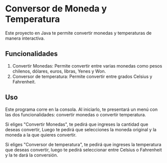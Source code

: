 # Conversor de Moneda y Temperatura

Este proyecto en Java te permite convertir monedas y temperaturas de manera interactiva.

## Funcionalidades

1. Convertir Monedas: Permite convertir entre varias monedas como pesos chilenos, dólares, euros, libras, Yenes y Won.
2. Conversor de temperatura: Permite convertir entre grados Celsius y Fahrenheit.

## Uso

Este programa corre en la consola. Al iniciarlo, te presentará un menú con las dos funcionalidades: convertir monedas o convertir temperatura. 

Si eliges "Convertir Monedas", te pedirá que ingreses la cantidad que deseas convertir, Luego te pedirá que selecciones la moneda original y la moneda a la que quieres convertir.

Si eliges "Conversor de temperatura", te pedirá que ingreses la temperatura que deseas convertir, luego te pedirá seleccionar entre Celsius o Fahrenheit y la te dará la conversión.


